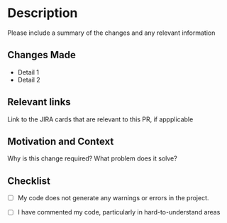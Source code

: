 # Description

Please include a summary of the changes and any relevant information

## Changes Made

- Detail 1
- Detail 2

## Relevant links

Link to the JIRA cards that are relevant to this PR, if appplicable

## Motivation and Context

Why is this change required? What problem does it solve?

## Checklist
- [ ] My code does not generate any warnings or errors in the project.
- [ ] I have commented my code, particularly in hard-to-understand areas
 

